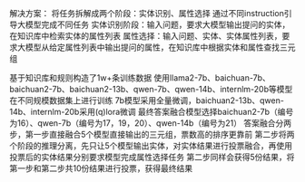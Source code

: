 解决方案：
将任务拆解成两个阶段：实体识别、属性选择
通过不同instruction引导大模型完成不同任务
实体识别阶段：输入问题，要求大模型输出提问的实体，在知识库中检索实体的属性列表
属性选择：输入问题、实体、实体属性列表，要求大模型从给定属性列表中输出提问的属性，在知识库中根据实体和属性查找三元组

基于知识库和规则构造了1w+条训练数据
使用llama2-7b、baichuan-7b、baichuan2-7b、baichuan2-13b、qwen-7b、qwen-14b、internlm-20b等模型在不同规模数据集上进行训练
7b模型采用全量微调，baichuan2-13b、qwen-14b、internlm-20b采用(q)lora微调
最终答案融合模型选择baichuan2-7b（编号为16）、qwen-7b（编号为17，19，20）、qwen-14b（编号为21）
答案融合分两步，第一步直接融合5个模型直接输出的三元组，票数高的排序更靠前
第二步将两个阶段的推理分离，先只让5个模型输出实体，对实体结果进行投票融合，再使用投票后的实体结果分别要求模型完成属性选择任务
第二步同样会获得5份结果，将第一步和第二步共10份结果进行投票，获得最终结果
